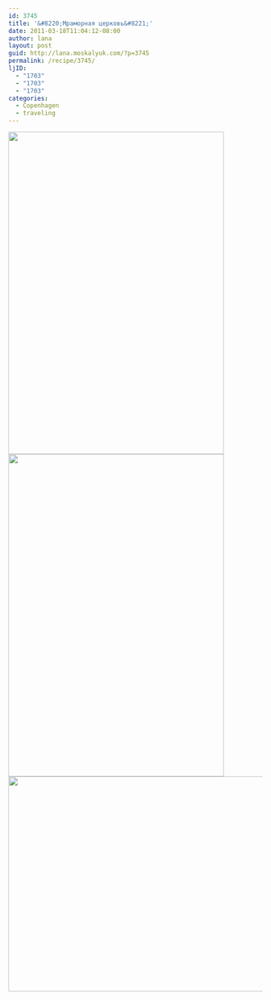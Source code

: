 ```yaml
---
id: 3745
title: '&#8220;Мраморная церковь&#8221;'
date: 2011-03-18T11:04:12-08:00
author: lana
layout: post
guid: http://lana.moskalyuk.com/?p=3745
permalink: /recipe/3745/
ljID:
  - "1703"
  - "1703"
  - "1703"
categories:
  - Copenhagen
  - traveling
---
```

<img loading="lazy" class="alignnone" title="church" src="http://farm6.static.flickr.com/5013/5534758745_8911e9f617_z.jpg" alt="" width="427" height="640" />

<img loading="lazy" class="alignnone" title="church" src="http://farm6.static.flickr.com/5257/5534754595_6f9d5dffb2_z.jpg" alt="" width="427" height="640" /> 

<img loading="lazy" class="alignnone" title="church" src="http://farm6.static.flickr.com/5298/5534758293_d1541cc04d_z.jpg" alt="" width="640" height="427" />